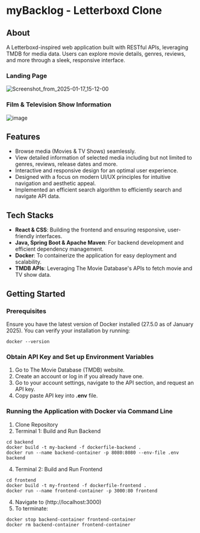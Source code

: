 # myBacklog - Letterboxd Clone 
## About
A Letterboxd-inspired web application built with RESTful APIs, leveraging TMDB for media data. Users can explore movie details, genres, reviews, and more through a sleek, responsive interface.

### Landing Page
![Screenshot_from_2025-01-17_15-12-00](https://github.com/user-attachments/assets/ac91b1e1-24c3-45d1-a5c7-f08ccc8f3ad3)

### Film & Television Show Information 
![image](https://github.com/user-attachments/assets/fc7a3b55-65c3-4e5c-a706-9763cd69ca55)

## Features
- Browse media (Movies & TV Shows) seamlessly.
- View detailed information of selected media including but not limited to genres, reviews, release dates and more.
- Interactive and responsive design for an optimal user experience.
- Designed with a focus on modern UI/UX principles for intuitive navigation and aesthetic appeal.
- Implemented an efficient search algorithm to efficiently search and navigate API data.

## Tech Stacks
- **React & CSS**: Building the frontend and ensuring responsive, user-friendly interfaces.
- **Java, Spring Boot & Apache Maven**: For backend development and efficient dependency management.
- **Docker**: To containerize the application for easy deployment and scalability.
- **TMDB APIs**: Leveraging The Movie Database's APIs to fetch movie and TV show data.

## Getting Started
### Prerequisites
Ensure you have the latest version of Docker installed (27.5.0 as of January 2025). You can verify your installation by running: 
```
docker --version
```

### Obtain API Key and Set up Environment Variables
1. Go to The Movie Database (TMDB) website.
2. Create an account or log in if you already have one.
3. Go to your account settings, navigate to the API section, and request an API key.
4. Copy paste API key into **.env** file.

### Running the Application with Docker via Command Line
1. Clone Repository
2. Terminal 1: Build and Run Backend
```
cd backend
docker build -t my-backend -f dockerfile-backend .
docker run --name backend-container -p 8080:8080 --env-file .env backend
```
4. Terminal 2: Build and Run Frontend
```
cd frontend
docker build -t my-frontend -f dockerfile-frontend .
docker run --name frontend-container -p 3000:80 frontend
```
4. Navigate to (http://localhost:3000)
5. To terminate:
```
docker stop backend-container frontend-container
docker rm backend-container frontend-container
```

